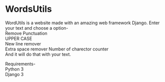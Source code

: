 # WordsUtils  
WordUtils is a website made with an amazing web framework Django. Enter your text and choose a option-  
Remove Punctuation  
UPPER CASE  
New line remover  
Extra space remover
Number of charector counter  
And it will do that with your text.  
  
Requirements-  
Python 3  
Django 3
